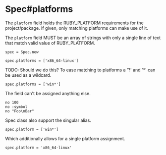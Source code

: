 # Spec#platforms

The `platform` field holds the RUBY_PLATFORM requirements for the project/package.
If given, only matching platforms can make use of it.

The `platform` field MUST be an array of strings with only a single line of text
that match valid value of RUBY_PLATFORM.

    spec = Spec.new

    spec.platforms = ['x86_64-linux']

TODO: Should we do this?
To ease matching to platforms a '?' and '*' can be used as a wildcard.

    spec.platforms = ['win*']

The field can't be assigned anything else.

    no 100
    no :symbol
    no "Foo\nBar"

Spec class also support the singular alias.

    spec.platform = ['win*']

Which additionally allows for a single platform assignment.

    spec.platform = 'x86_64-linux'

